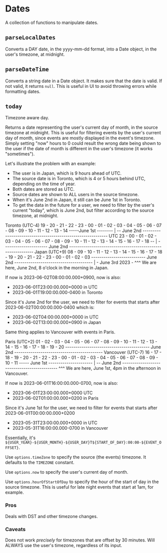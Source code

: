 # Dates

A collection of functions to manipulate dates.

## `parseLocalDates`

Converts a DAY date, in the yyyy-mm-dd format, into a Date object, in the user's timezone, at
midnight.

## `parseDateTime`

Converts a string date in a Date object. It makes sure that the date is valid. If not valid, it
returns `null`. This is useful in UI to avoid throwing errors while formatting dates.

## `today`

Timezone aware day.

Returns a date representing the user's current day of month, in the source timezone at midnight.
This is useful for filtering events by the user's current day of month, since events are mostly
displayed in the event's timezone. Simply setting "now" hours to 0 could result the wrong date being
shown to the user if the date of month is different in the user's timezone (it works "sometimes").

Let's illustrate the problem with an example:

-   The user is in Japan, which is 9 hours ahead of UTC.
-   The source date is in Toronto, which is 4 or 5 hours behind UTC, depending on the time of year.
-   Both dates are stored as UTC.
-   Source dates are shown to ALL users in the source timezone.
-   When it's June 2nd in Japan, it still can be June 1st in Toronto.
-   To get the data in the future for a user, we need to filter by the user's current "today", which
    is June 2nd, but filter according to the source timezone, at midnight.

Toronto (UTC-4) 19 - 20 - 21 - 22 - 23 - 00 - 01 - 02 - 03 - 04 - 05 - 06 - 07 - 08 - 09 - 10 - 11 -
12 - 13 - 14 -----June 1st -------- | -- June 2nd
------------------------------------------------------------ UTC 23 - 00 - 01 - 02 - 03 - 04 - 05 -
06 - 07 - 08 - 09 - 10 - 11 - 12 - 13 - 14 - 15 - 16 - 17 - 18 -- | ---------------------- June 2nd
------------------------------------------------------------ Japan (UTC+9) 08 - 09 - 10 - 11 - 12 -
13 - 14 - 15 - 16 - 17 - 18 - 19 - 20 - 21 - 22 - 23 - 00 - 01 - 02 - 03 ---------------------------
June 2nd --------------------------------------- | - June 3rd 2023 - ^^^ We are here, June 2nd, 8
o'clock in the morning in Japan.

If now is 2023-06-02T08:00:00.000+0900, now is also:

-   2023-06-01T23:00:00.000+0000 in UTC
-   2023-06-01T19:00:00.000-0400 in Toronto

Since it's June 2nd for the user, we need to filter for events that starts after
2023-06-02T00:00:00.000-0400 which is:

-   2023-06-02T04:00:00.000+0000 in UTC
-   2023-06-02T13:00:00.000+0900 in Japan

Same thing applies to Vancouver with events in Paris.

Paris (UTC+2) 01 - 02 - 03 - 04 - 05 - 06 - 07 - 08 - 09 - 10 - 11 - 12 - 13 - 14 - 15 - 16 - 17 -
18 - 19 - 20 ------------------------------------------ June 2nd
-------------------------------------------- Vancouver (UTC-7) 16 - 17 - 18 - 19 - 20 - 21 - 22 -
23 - 00 - 01 - 02 - 03 - 04 - 05 - 06 - 07 - 08 - 09 - 10 - 11 ----- June 1st ----------------------
| -- June 2nd --------------------------------------------- ^^^ We are here, June 1st, 4pm in the
afternoon in Vancouver.

If now is 2023-06-01T16:00:00.000-0700, now is also:

-   2023-06-01T23:00:00.000+0000 UTC
-   2023-06-02T01:00:00.000+0200 in Paris

Since it's June 1st for the user, we need to filter for events that starts after
2023-06-01T00:00:00.000+0200

-   2023-05-31T23:00:00.000+0000 in UTC
-   2023-05-31T16:00:00.000-0700 in Vancouver

Essentially, it's `${USER_YEAR}-${USER_MONTH}-${USER_DAY}T${START_OF_DAY}:00:00-${EVENT_OFFSET}`.

Use `options.timeZone` to specify the source (the events) timezone. It defaults to the `TIMEZONE`
constant.

Use `options.now` to specify the user's current day of month.

Use `options.hourOfStartOfDay` to specify the hour of the start of day in the source timezone. This
is useful for late night events that start at 1am, for example.

### Pros

Deals with DST and other timezone changes.

### Caveats

Does not work _precisely_ for timezones that are offset by 30 minutes. Will ALWAYS use the user's
timezone, regardless of its input.
